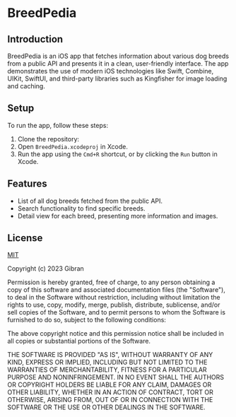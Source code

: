 # BreedPedia

## Introduction

BreedPedia is an iOS app that fetches information about various dog breeds from a public API and presents it in a clean, user-friendly interface. The app demonstrates the use of modern iOS technologies like Swift, Combine, UIKit, SwiftUI, and third-party libraries such as Kingfisher for image loading and caching.

## Setup

To run the app, follow these steps:

1. Clone the repository:
2. Open `BreedPedia.xcodeproj` in Xcode.
3. Run the app using the `Cmd+R` shortcut, or by clicking the `Run` button in Xcode.

## Features

- List of all dog breeds fetched from the public API.
- Search functionality to find specific breeds.
- Detail view for each breed, presenting more information and images.

## License

[MIT](LICENSE)

Copyright (c) 2023 Gibran

Permission is hereby granted, free of charge, to any person obtaining a copy
of this software and associated documentation files (the "Software"), to deal
in the Software without restriction, including without limitation the rights
to use, copy, modify, merge, publish, distribute, sublicense, and/or sell
copies of the Software, and to permit persons to whom the Software is
furnished to do so, subject to the following conditions:

The above copyright notice and this permission notice shall be included in all
copies or substantial portions of the Software.

THE SOFTWARE IS PROVIDED "AS IS", WITHOUT WARRANTY OF ANY KIND, EXPRESS OR
IMPLIED, INCLUDING BUT NOT LIMITED TO THE WARRANTIES OF MERCHANTABILITY,
FITNESS FOR A PARTICULAR PURPOSE AND NONINFRINGEMENT. IN NO EVENT SHALL THE
AUTHORS OR COPYRIGHT HOLDERS BE LIABLE FOR ANY CLAIM, DAMAGES OR OTHER
LIABILITY, WHETHER IN AN ACTION OF CONTRACT, TORT OR OTHERWISE, ARISING FROM,
OUT OF OR IN CONNECTION WITH THE SOFTWARE OR THE USE OR OTHER DEALINGS IN THE
SOFTWARE.
